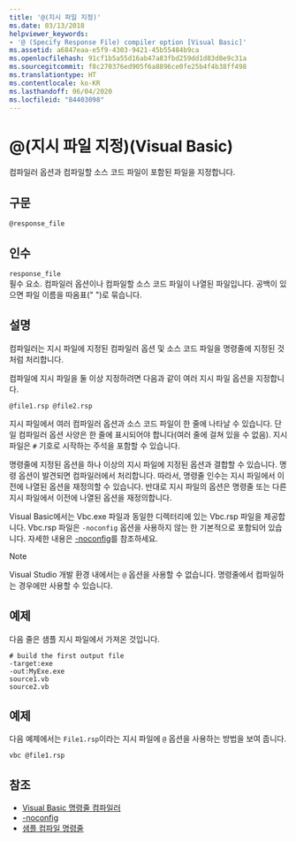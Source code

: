 ```yaml
---
title: '@(지시 파일 지정)'
ms.date: 03/13/2018
helpviewer_keywords:
- '@ (Specify Response File) compiler option [Visual Basic]'
ms.assetid: a6847eaa-e5f9-4303-9421-45b55484b9ca
ms.openlocfilehash: 91cf1b5a55d16ab47a83fbd259dd1d83d8e9c31a
ms.sourcegitcommit: f8c270376ed905f6a8896ce0fe25b4f4b38ff498
ms.translationtype: HT
ms.contentlocale: ko-KR
ms.lasthandoff: 06/04/2020
ms.locfileid: "84403098"
---
```

# <a name="-specify-response-file-visual-basic"></a>@(지시 파일 지정)(Visual Basic)

컴파일러 옵션과 컴파일할 소스 코드 파일이 포함된 파일을 지정합니다.

## <a name="syntax"></a>구문

```console
@response_file
```

## <a name="arguments"></a>인수

`response_file`  
필수 요소. 컴파일러 옵션이나 컴파일할 소스 코드 파일이 나열된 파일입니다. 공백이 있으면 파일 이름을 따옴표(" ")로 묶습니다.

## <a name="remarks"></a>설명

컴파일러는 지시 파일에 지정된 컴파일러 옵션 및 소스 코드 파일을 명령줄에 지정된 것처럼 처리합니다.

컴파일에 지시 파일을 둘 이상 지정하려면 다음과 같이 여러 지시 파일 옵션을 지정합니다.

```console
@file1.rsp @file2.rsp
```

지시 파일에서 여러 컴파일러 옵션과 소스 코드 파일이 한 줄에 나타날 수 있습니다. 단일 컴파일러 옵션 사양은 한 줄에 표시되어야 합니다(여러 줄에 걸쳐 있을 수 없음). 지시 파일은 `#` 기호로 시작하는 주석을 포함할 수 있습니다.

명령줄에 지정된 옵션을 하나 이상의 지시 파일에 지정된 옵션과 결합할 수 있습니다. 명령 옵션이 발견되면 컴파일러에서 처리합니다. 따라서, 명령줄 인수는 지시 파일에서 이전에 나열된 옵션을 재정의할 수 있습니다. 반대로 지시 파일의 옵션은 명령줄 또는 다른 지시 파일에서 이전에 나열된 옵션을 재정의합니다.

Visual Basic에서는 Vbc.exe 파일과 동일한 디렉터리에 있는 Vbc.rsp 파일을 제공합니다. Vbc.rsp 파일은 `-noconfig` 옵션을 사용하지 않는 한 기본적으로 포함되어 있습니다. 자세한 내용은 [-noconfig](noconfig.md)를 참조하세요.

> [!NOTE]
> Visual Studio 개발 환경 내에서는 `@` 옵션을 사용할 수 없습니다. 명령줄에서 컴파일하는 경우에만 사용할 수 있습니다.

## <a name="example"></a>예제

다음 줄은 샘플 지시 파일에서 가져온 것입니다.

```console
# build the first output file
-target:exe
-out:MyExe.exe
source1.vb
source2.vb
```

## <a name="example"></a>예제

다음 예제에서는 `File1.rsp`이라는 지시 파일에 `@` 옵션을 사용하는 방법을 보여 줍니다.

```console
vbc @file1.rsp
```

## <a name="see-also"></a>참조

- [Visual Basic 명령줄 컴파일러](index.md)
- [-noconfig](noconfig.md)
- [샘플 컴파일 명령줄](sample-compilation-command-lines.md)
